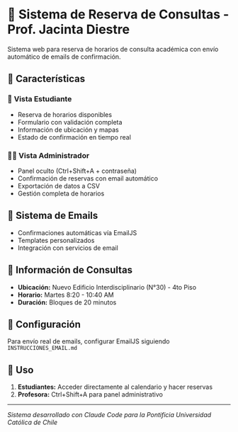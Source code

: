 # 📅 Sistema de Reserva de Consultas - Prof. Jacinta Diestre

Sistema web para reserva de horarios de consulta académica con envío automático de emails de confirmación.

## 🎯 Características

### 👥 **Vista Estudiante**
- Reserva de horarios disponibles
- Formulario con validación completa
- Información de ubicación y mapas
- Estado de confirmación en tiempo real

### 👩‍🏫 **Vista Administrador**
- Panel oculto (Ctrl+Shift+A + contraseña)
- Confirmación de reservas con email automático
- Exportación de datos a CSV
- Gestión completa de horarios

## 📧 **Sistema de Emails**
- Confirmaciones automáticas vía EmailJS
- Templates personalizados
- Integración con servicios de email

## 🏢 **Información de Consultas**
- **Ubicación:** Nuevo Edificio Interdisciplinario (N°30) - 4to Piso
- **Horario:** Martes 8:20 - 10:40 AM
- **Duración:** Bloques de 20 minutos

## 🔧 **Configuración**
Para envío real de emails, configurar EmailJS siguiendo `INSTRUCCIONES_EMAIL.md`

## 🚀 **Uso**
1. **Estudiantes:** Acceder directamente al calendario y hacer reservas
2. **Profesora:** Ctrl+Shift+A para panel administrativo

---
*Sistema desarrollado con Claude Code para la Pontificia Universidad Católica de Chile*